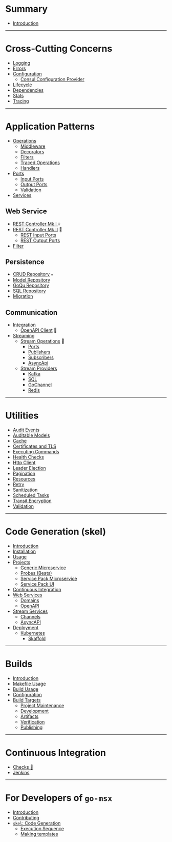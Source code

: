 # Summary

- [Introduction](README.md)

---

# Cross-Cutting Concerns
- [Logging](log/README.md)
- [Errors](types/docs/errors.md)
- [Configuration](config/README.md)
  - [Consul Configuration Provider](config/consulprovider/README.md) 
- [Lifecycle](app/README.md)
- [Dependencies](app/context.md)
- [Stats](stats/README.md)
- [Tracing](trace/README.md)

---

# Application Patterns
- [Operations](types/docs/operations.md)
  - [Middleware](types/docs/middleware.md)
  - [Decorators](types/docs/decorators.md)
  - [Filters](types/docs/filters.md)
  - [Traced Operations](trace/docs/operations.md)
  - [Handlers]()
- [Ports](ops/docs/ports.md)
  - [Input Ports](ops/docs/input-ports.md) 
  - [Output Ports](ops/docs/output-ports.md) 
  - [Validation](ops/docs/validation.md)
- [Services](types/docs/services.md)

## Web Service
- [REST Controller Mk I ](webservice/controller.md) 💀
- [REST Controller Mk II](ops/restops/docs/controller.md) 🎉
  - [REST Input Ports](ops/restops/docs/input-ports.md)
  - [REST Output Ports](ops/restops/docs/output-ports.md)
- [Filter](ops/restops/docs/middleware.md)


## Persistence
- [CRUD Repository](sqldb/repository.md) 💀
- [Model Repository]()
- [GoQu Repository]()
- [SQL Repository]()
- [Migration]()

## Communication
- [Integration]()
  - [OpenAPI Client](integration/docs/openapi.md) 🎉
- [Streaming]()
  - [Stream Operations](ops/streamops/README.md) 🎉
    - [Ports](ops/streamops/ports.md) 
    - [Publishers](ops/streamops/publishers.md)
    - [Subscribers](ops/streamops/subscribers.md)
    - [AsyncApi](schema/asyncapi/README.md)
  - [Stream Providers]()
    - [Kafka]()
    - [SQL]()
    - [GoChannel]()
    - [Redis]()

---

# Utilities

- [Audit Events]()
- [Auditable Models]()
- [Cache](cache/lru/README.md)
- [Certificates and TLS](certificate/README.md)
- [Executing Commands]()
- [Health Checks]()
- [Http Client]()
- [Leader Election]()
- [Pagination]()
- [Resources](resource/README.md)
- [Retry](retry/README.md)
- [Sanitization](sanitize/README.md)
- [Scheduled Tasks](scheduled/README.md)
- [Transit Encryption](transit/README.md)
- [Validation]()

---

# Code Generation (skel)

- [Introduction](skel/README.md)
- [Installation](skel/docs/installation.md)
- [Usage](skel/docs/usage.md)
- [Projects]()
  - [Generic Microservice](skel/docs/projects-generic.md)
  - [Probes (Beats)](skel/docs/projects-beats.md)
  - [Service Pack Microservice]()
  - [Service Pack UI]()
- [Continuous Integration]()
- [Web Services]()
  - [Domains]()
  - [OpenAPI]()
- [Stream Services]()
  - [Channels](skel/asyncapi/channels.md)
  - [AsyncAPI](skel/asyncapi/spec.md)
- [Deployment]()
  - [Kubernetes]()
    - [Skaffold](skel/docs/skaffold.md)
---

# Builds

- [Introduction]()
- [Makefile Usage](build/docs/usage-make.md)
- [Build Usage](build/docs/usage-build.md)
- [Configuration](build/docs/config.md)
- [Build Targets](build/docs/targets.md)
  - [Project Maintenance](build/docs/targets-project.md)
  - [Development](build/docs/targets-development.md)
  - [Artifacts](build/docs/targets-artifacts.md)
  - [Verification](build/docs/targets-verification.md)
  - [Publishing](build/docs/targets-publishing.md)

---

# Continuous Integration

- [Checks 🎉](checks/README.md)
- [Jenkins]()

---

# For Developers of `go-msx`

- [Introduction]()
- [Contributing](CONTRIBUTING.md)
- [`skel`: Code Generation]()
  - [Execution Sequence](skel/docs/sequence.md)
  - [Making templates](skel/docs/templating.md)
